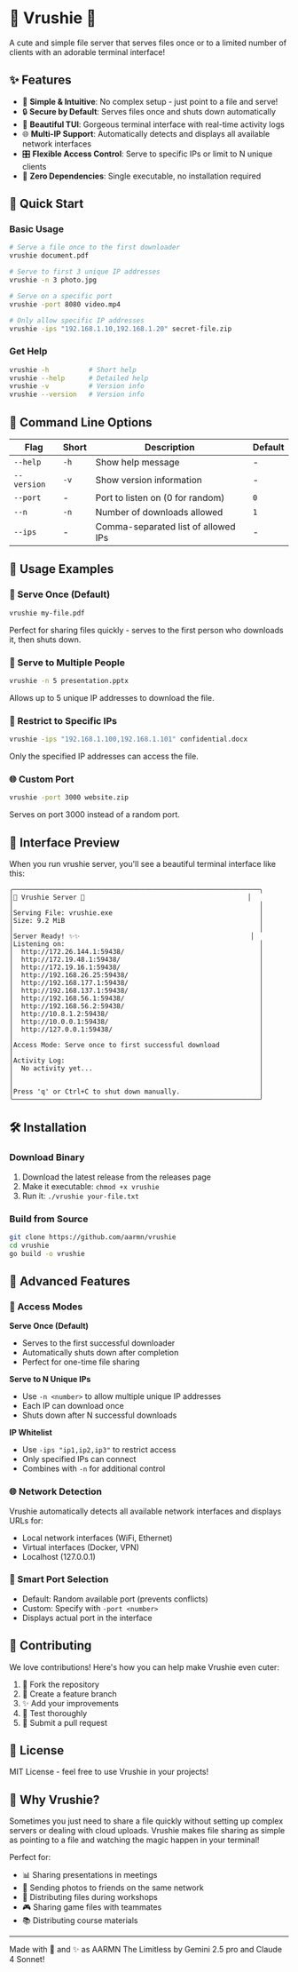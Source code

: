 # 🌸 Vrushie 🌸

A cute and simple file server that serves files once or to a limited number of clients with an adorable terminal interface!

## ✨ Features

- 🎯 **Simple & Intuitive**: No complex setup - just point to a file and serve!
- 🔒 **Secure by Default**: Serves files once and shuts down automatically
- 🎨 **Beautiful TUI**: Gorgeous terminal interface with real-time activity logs
- 🌐 **Multi-IP Support**: Automatically detects and displays all available network interfaces
- 🎛️ **Flexible Access Control**: Serve to specific IPs or limit to N unique clients
- 💝 **Zero Dependencies**: Single executable, no installation required

## 🚀 Quick Start

### Basic Usage
```bash
# Serve a file once to the first downloader
vrushie document.pdf

# Serve to first 3 unique IP addresses
vrushie -n 3 photo.jpg

# Serve on a specific port
vrushie -port 8080 video.mp4

# Only allow specific IP addresses
vrushie -ips "192.168.1.10,192.168.1.20" secret-file.zip
```

### Get Help
```bash
vrushie -h          # Short help
vrushie --help      # Detailed help
vrushie -v          # Version info
vrushie --version   # Version info
```

## 📖 Command Line Options

| Flag | Short | Description | Default |
|------|-------|-------------|---------|
| `--help` | `-h` | Show help message | - |
| `--version` | `-v` | Show version information | - |
| `--port` | - | Port to listen on (0 for random) | `0` |
| `--n` | `-n` | Number of downloads allowed | `1` |
| `--ips` | - | Comma-separated list of allowed IPs | - |

## 🎯 Usage Examples

### 📁 Serve Once (Default)
```bash
vrushie my-file.pdf
```
Perfect for sharing files quickly - serves to the first person who downloads it, then shuts down.

### 👥 Serve to Multiple People
```bash
vrushie -n 5 presentation.pptx
```
Allows up to 5 unique IP addresses to download the file.

### 🔐 Restrict to Specific IPs
```bash
vrushie -ips "192.168.1.100,192.168.1.101" confidential.docx
```
Only the specified IP addresses can access the file.

### 🌐 Custom Port
```bash
vrushie -port 3000 website.zip
```
Serves on port 3000 instead of a random port.

## 🎨 Interface Preview

When you run vrushie server, you'll see a beautiful terminal interface like this:

```
╭──────────────────────────────────────────────────────────────╮
│🌸 Vrushie Server 🌸                                         │
│                                                              │
│Serving File: vrushie.exe                                     │
│Size: 9.2 MiB                                                 │
│                                                              │
│Server Ready! ✨✨                                           │
│Listening on:                                                 │
│  http://172.26.144.1:59438/                                  │
│  http://172.19.48.1:59438/                                   │
│  http://172.19.16.1:59438/                                   │
│  http://192.168.26.25:59438/                                 │
│  http://192.168.177.1:59438/                                 │
│  http://192.168.137.1:59438/                                 │
│  http://192.168.56.1:59438/                                  │
│  http://192.168.56.2:59438/                                  │
│  http://10.8.1.2:59438/                                      │
│  http://10.0.0.1:59438/                                      │
│  http://127.0.0.1:59438/                                     │
│                                                              │
│Access Mode: Serve once to first successful download          │
│                                                              │
│Activity Log:                                                 │
│  No activity yet...                                          │
│                                                              │
│                                                              │
│Press 'q' or Ctrl+C to shut down manually.                    │
╰──────────────────────────────────────────────────────────────╯
```

## 🛠️ Installation

### Download Binary
1. Download the latest release from the releases page
2. Make it executable: `chmod +x vrushie`
3. Run it: `./vrushie your-file.txt`

### Build from Source
```bash
git clone https://github.com/aarmn/vrushie
cd vrushie
go build -o vrushie
```

## 🎪 Advanced Features

### 🔄 Access Modes

**Serve Once (Default)**
- Serves to the first successful downloader
- Automatically shuts down after completion
- Perfect for one-time file sharing

**Serve to N Unique IPs**
- Use `-n <number>` to allow multiple unique IP addresses
- Each IP can download once
- Shuts down after N successful downloads

**IP Whitelist**
- Use `-ips "ip1,ip2,ip3"` to restrict access
- Only specified IPs can connect
- Combines with `-n` for additional control

### 🌐 Network Detection
Vrushie automatically detects all available network interfaces and displays URLs for:
- Local network interfaces (WiFi, Ethernet)
- Virtual interfaces (Docker, VPN)
- Localhost (127.0.0.1)

### 🎯 Smart Port Selection
- Default: Random available port (prevents conflicts)
- Custom: Specify with `-port <number>`
- Displays actual port in the interface

## 🤝 Contributing

We love contributions! Here's how you can help make Vrushie even cuter:

1. 🍴 Fork the repository
2. 🌱 Create a feature branch
3. ✨ Add your improvements
4. 🧪 Test thoroughly
5. 📝 Submit a pull request

## 📜 License

MIT License - feel free to use Vrushie in your projects!

## 💖 Why Vrushie?

Sometimes you just need to share a file quickly without setting up complex servers or dealing with cloud uploads. Vrushie makes file sharing as simple as pointing to a file and watching the magic happen in your terminal! 

Perfect for:
- 📊 Sharing presentations in meetings
- 📸 Sending photos to friends on the same network
- 📁 Distributing files during workshops
- 🎮 Sharing game files with teammates
- 📚 Distributing course materials

---

Made with 💝 and ✨ as AARMN The Limitless by Gemini 2.5 pro and Claude 4 Sonnet!
